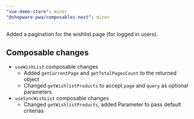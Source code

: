 ```yaml
---
"vue-demo-store": minor
"@shopware-pwa/composables-next": minor
---
```


Added a pagination for the wishlist page (for logged in users).

## Composable changes

- `useWishList` composable changes
  - Added `getCurrentPage` and `getTotalPagesCount` to the returned object
  - Changed `getWishlistProducts` to accept `page` and `query` as optional parameters
- `useSyncWishList` composable changes
  - Changed `getWishlistProducts`, added Parameter to pass default criterias
